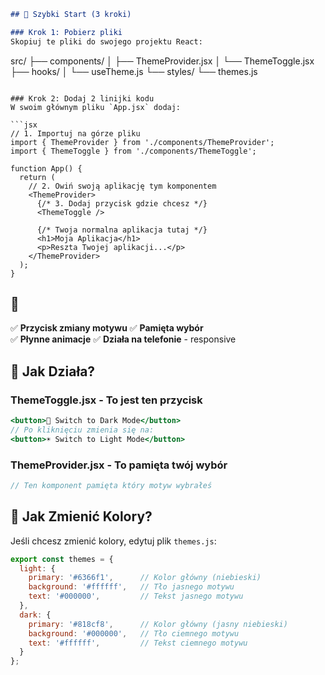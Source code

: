 ```markdown
## 🚀 Szybki Start (3 kroki)

### Krok 1: Pobierz pliki
Skopiuj te pliki do swojego projektu React:
```
src/
├── components/
│   ├── ThemeProvider.jsx
│   └── ThemeToggle.jsx
├── hooks/
│   └── useTheme.js
└── styles/
    └── themes.js
```

### Krok 2: Dodaj 2 linijki kodu
W swoim głównym pliku `App.jsx` dodaj:

```jsx
// 1. Importuj na górze pliku
import { ThemeProvider } from './components/ThemeProvider';
import { ThemeToggle } from './components/ThemeToggle';

function App() {
  return (
    // 2. Owiń swoją aplikację tym komponentem
    <ThemeProvider>
      {/* 3. Dodaj przycisk gdzie chcesz */}
      <ThemeToggle />
      
      {/* Twoja normalna aplikacja tutaj */}
      <h1>Moja Aplikacja</h1>
      <p>Reszta Twojej aplikacji...</p>
    </ThemeProvider>
  );
}
```

## 🎯 

✅ **Przycisk zmiany motywu** 
✅ **Pamięta wybór**  
✅ **Płynne animacje** 
✅ **Działa na telefonie** - responsive   

## 🎨 Jak Działa?

### ThemeToggle.jsx - To jest ten przycisk
```jsx
<button>🌙 Switch to Dark Mode</button>
// Po kliknięciu zmienia się na:
<button>☀️ Switch to Light Mode</button>
```

### ThemeProvider.jsx - To pamięta twój wybór
```jsx
// Ten komponent pamięta który motyw wybrałeś
```

## 🔧 Jak Zmienić Kolory?

Jeśli chcesz zmienić kolory, edytuj plik `themes.js`:

```javascript
export const themes = {
  light: {
    primary: '#6366f1',      // Kolor główny (niebieski)
    background: '#ffffff',   // Tło jasnego motywu
    text: '#000000',         // Tekst jasnego motywu
  },
  dark: {
    primary: '#818cf8',      // Kolor główny (jasny niebieski)
    background: '#000000',   // Tło ciemnego motywu  
    text: '#ffffff',         // Tekst ciemnego motywu
  }
};
```
